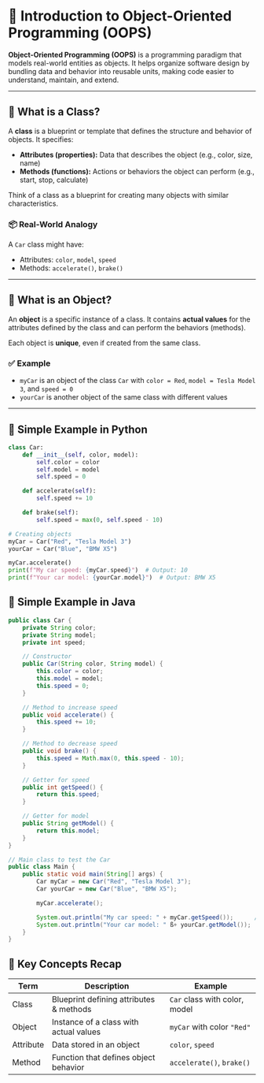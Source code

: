 <!--
author: "Avinash Gurugubelli",
title: "Introduction to Object-Oriented Programming (OOP)",
description: "An overview of the key concepts and principles of Object-Oriented Programming.",
tags: ["OOP", "Programming", "Software Development"],
references: []
-->

# 📘 Introduction to Object-Oriented Programming (OOPS)

**Object-Oriented Programming (OOPS)** is a programming paradigm that models real-world entities as objects. It helps organize software design by bundling data and behavior into reusable units, making code easier to understand, maintain, and extend.

---

## 🔹 What is a Class?

A **class** is a blueprint or template that defines the structure and behavior of objects. It specifies:

- **Attributes (properties):** Data that describes the object (e.g., color, size, name)
- **Methods (functions):** Actions or behaviors the object can perform (e.g., start, stop, calculate)

Think of a class as a blueprint for creating many objects with similar characteristics.

### 📦 Real-World Analogy

A `Car` class might have:
- Attributes: `color`, `model`, `speed`
- Methods: `accelerate()`, `brake()`

---

## 🔸 What is an Object?

An **object** is a specific instance of a class. It contains **actual values** for the attributes defined by the class and can perform the behaviors (methods).

Each object is **unique**, even if created from the same class.

### ✅ Example

- `myCar` is an object of the class `Car` with `color = Red`, `model = Tesla Model 3`, and `speed = 0`
- `yourCar` is another object of the same class with different values

---

## 🧪 Simple Example in Python

```python
class Car:
    def __init__(self, color, model):
        self.color = color
        self.model = model
        self.speed = 0

    def accelerate(self):
        self.speed += 10

    def brake(self):
        self.speed = max(0, self.speed - 10)

# Creating objects
myCar = Car("Red", "Tesla Model 3")
yourCar = Car("Blue", "BMW X5")

myCar.accelerate()
print(f"My car speed: {myCar.speed}")  # Output: 10
print(f"Your car model: {yourCar.model}")  # Output: BMW X5

```

## 🧪 Simple Example in Java

``` java
public class Car {
    private String color;
    private String model;
    private int speed;

    // Constructor
    public Car(String color, String model) {
        this.color = color;
        this.model = model;
        this.speed = 0;
    }

    // Method to increase speed
    public void accelerate() {
        this.speed += 10;
    }

    // Method to decrease speed
    public void brake() {
        this.speed = Math.max(0, this.speed - 10);
    }

    // Getter for speed
    public int getSpeed() {
        return this.speed;
    }

    // Getter for model
    public String getModel() {
        return this.model;
    }
}

// Main class to test the Car
public class Main {
    public static void main(String[] args) {
        Car myCar = new Car("Red", "Tesla Model 3");
        Car yourCar = new Car("Blue", "BMW X5");

        myCar.accelerate();

        System.out.println("My car speed: " + myCar.getSpeed());      // Output: My car speed: 10
        System.out.println("Your car model: " ß+ yourCar.getModel());  // Output: Your car model: BMW X5
    }
}

```

## 📌 Key Concepts Recap

| Term      | Description                             | Example                       |
| --------- | --------------------------------------- | ----------------------------- |
| Class     | Blueprint defining attributes & methods | `Car` class with color, model |
| Object    | Instance of a class with actual values  | `myCar` with color `"Red"`    |
| Attribute | Data stored in an object                | `color`, `speed`              |
| Method    | Function that defines object behavior   | `accelerate()`, `brake()`     |
